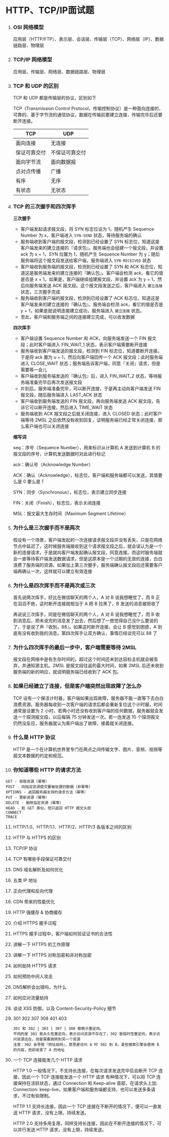 # HTTP、TCP/IP面试题



1. ### OSI 网络模型

   应用层（HTTP/FTP）、表示层、会话层、传输层（TCP）、网络层（IP）、数据链路层、物理层

2. ### TCP/IP 网络模型

   应用层、传输层、网络层、数据链路层、物理层

3. ### TCP 和 UDP 的区别

   TCP 和 UDP 都是传输层的协议，区别如下

   TCP（Transmission Control Protocol，传输控制协议）是一种面向连接的、可靠的、基于字节流的通信协议，数据在传输前要建立连接，传输完毕后还要断开连接。

   | TCP          | UDP            |
   | ------------ | -------------- |
   | 面向连接     | 无连接         |
   | 保证可靠交付 | 不保证可靠交付 |
   | 面向字节流   | 面向数据报     |
   | 点对点传播   | 广播           |
   | 有序         | 无序           |
   | 有状态       | 无状态         |

4. ### TCP 的三次握手和四次挥手

   **三次握手**

   - 客户端发起请求报文段，将 SYN 标志位设为 1，随机产生 Sequence Number 为 x，客户端进入 `SYN-SEND` 状态，等待服务端的确认
   - 服务端收到客户端的报文段，检测到已经设置了 SYN 标志位，知道这是客户端发来的建立连接的『请求包』。服务端也会组建一个报文段，并设置 ack 为 x + 1，SYN 位置为 1，随机产生 Sequence Number 为 y；随后服务端将这个报文段发送给客户端，服务端进入 `SYN-RECEIVED` 状态
   - 客户端收到服务端的报文段，检测到已经设置了 SYN 和 ACK 标志位，知道这是服务端发来的建立连接的『确认包』。客户端会检测 ack，看它的值是否是 x + 1。如果是，客户端继续组建报文段，并设置 ack 为 y + 1，然后向服务端发送 ACK 报文段。这个报文段发送之后，客户端进入 `建立连接` 状态，三次握手完成
   - 服务端收到客户端的报文段，检测到已经设置了 ACK 标志位，知道这是客户端发来的建立连接的『确认包』。服务端会检测 ack，看它的值是否是 y + 1，如果是就说明连接建立成功，服务端进入 `建立连接` 状态。
   - 至此，客户端和服务端之间的连接建立完成，可以收发数据

   **四次挥手**

   - 客户端设置 Sequence Number 和 ACK，向服务端发送一个 FIN 报文段；此时客户端进入 FIN_WAIT_1 状态，表示客户端需要断开连接
   - 服务端收到客户端发送的报文段，检测到 FIN 标志位，知道要断开连接。于是将 ack 置为 u + 1，然后向客户端回传一个 ACK 报文段；此时服务端进入 CLOSE_WAIT 状态；服务端告诉客户端，同意『关闭』请求，但是需要等一会儿
   - 客户端收到服务端发送的『确认包』后，进入 FIN_WAIT_2 状态，等待服务端准备完毕后再次发送报文段
   - 片刻后，服务端准备完毕，可以断开连接，于是再主动向客户端发送 FIN 报文段，随后服务端进入 LAST_ACK 状态
   - 客户端收到服务端发送的 FIN 报文段，再向服务端发送 ACK 报文段，告诉它可以断开连接，然后进入 TIME_WAIT 状态
   - 服务端收到 ACK 报文段之后就关闭连接，进入 CLOSED 状态；此时客户端等待 2MSL 之后依然没有收到回复，证明服务端已经正常关闭连接，那么客户端也可以关闭连接

   **缩写词**

    seq：序号（Sequence Number），用来标识从计算机 A 发送到计算机 B 的报文段的序号，计算机发送数据时对此进行标记

    ack：确认号（Acknowledge Number）

   ACK：确认（Acknowledge），标志位，客户端和服务端都可以发送，其值要么是 0 要么是 1

   SYN：同步（Synchronous），标志位，表示建立同步连接

    FIN：关闭（Finish），标志位，表示关闭连接

   MSL：报文最大生存时间（Maximum Segment Lifetime）

5. ### 为什么是三次握手而不是两次

   假设有一个场景，客户端发起的一次连接请求报文段并没有丢失，只是在网络节点中延迟了，这时候服务端接收到这个请求报文段之后，就会误认为是一个新的连接请求，于是就向客户端发起确认报文段，同意连接。而这时服务端就会一直等待客户端发送数据请求，但是这原本是一个过期的无效的连接，白白浪费了服务端的资源。如果加上第三次握手，服务端确认报文段后还需要客户端再确认一次，这样就可以建立有效连接

6. ### 为什么是四次挥手而不是两次或三次

   首先说两次挥手，好比在微信聊天的两个人，A 对 B 说我想睡觉了，而 B 正在滔滔不绝，这时断开连接就相当于 A 把 B 拉黑了，B 发送的消息被拒收了

   再说说三次挥手，同是在微信聊天的两个人，A 对 B 说我想睡觉了，而 B 收到消息后，把未说完的消息发了出去，然后想了一想觉得自己没什么要说的了，于是说了声『收到，88』。如果这时断开连接，会让 B 感觉到困惑，A 到底有没有收到我的消息。第四次挥手让双方确认，事情已经谈完可以 88 了

7. ### 为什么四次挥手的最后一步中，客户端需要等待 2MSL

   报文段在网络中是有生存时间的，超过这个时间还未到达目标主机就会被丢弃，并通知源主机。2MSL 是报文段往返的最大时间，如果 2MSL 后还未收到服务端的新的响应，就说明服务端已经收到了 ACK 包。

8. ### 如果已经建立了连接，但是客户端突然出现故障了怎么办

   TCP 设有一个保活计时器，客户端如果出现故障，服务器不能一直等下去白白浪费资源。服务器每收到一次客户端的请求后都会重新复位这个计时器，时间通常是设置为 2 小时，若两小时还没有收到客户端的任何数据，服务器就会发送一个探测报文段，以后每隔 75 分钟发送一次。若一连发送 10 个探测报文仍然没反应，服务器就认为客户端出了故障，接着就关闭连接。

9. ### 什么是 HTTP 协议

   HTTP 是一个在计算机世界里专门在两点之间传输文字、图片、音频、视频等超文本数据的约定和规范。

10. ### 你知道哪些 HTTP 的请求方法

   ```
   GET - 获取资源（幂等）
   POST - 向指定资源提交要被处理的数据（非幂等）
   OPTIONS - 返回服务器支持的请求方法（幂等）
   PUT - 更新资源（幂等）
   DELETE - 删除指定资源（幂等）
   HEAD - 和 GET 类似，但只返回 HTTP 报文头部
   CONNECT
   TRACE
   ```

11. HTTP/1.0、HTTP/1.1、HTTP/2、HTTP/3 各版本之间的区别

12. HTTP 与 HTTPS 的区别

13. TCP/IP 协议

14. TCP 有哪些手段保证可靠交付

15. DNS 域名解析及如何优化

16. 五类 IP 地址

17. 正向代理和反向代理

18. CDN 带来的性能优化

19. HTTP 强缓存 & 协商缓存

20. 介绍 HTTPS 握手过程

21. HTTPS 握手过程中，客户端如何验证证书的合法性

22. 讲解一下 HTTPS 的工作原理

23. 讲解一下 HTTPS 对称加密和非对称加密

24. 如何劫持 HTTPS 请求

25. 如何预防中间人攻击

26. DNS解析会出错吗，为什么

27. 如何应对流量劫持

28. 谈谈 XSS 防御，以及 Content-Security-Policy 细节

29. 301 302 307 308 401 403

    ```
    301 和 302 | 303 | 307 | 308 都表示重定向。
    不同的是 301 是永久性重定向，表示访问资源不存在了，302 是临时性重定向，表示访问资源还在，但是需要跳转到另一个资源
    注意：302 会导致『网址劫持』，意思是访问 A 时 302 到 B，某些搜索引擎会使用 B 的内容，但却收录了 A 的地址
    ```

    

30. 一个 TCP 连接能发几个 HTTP 请求

    HTTP 1.0 
    一般情况下，不支持长连接，在每次请求发送完毕后会断开 TCP 连接，因此一个 TCP 连接能发送一个 HTTP 请求
    有种情况下，可以将 TCP 连接保持在活跃状态，通过 Connection 和 Keep-alive 首部，在请求头上加:
    Connection: keep-live，如果客户端和服务端都支持，也可以发送多条请求，不过有些限制。

    HTTP 1.1
    支持长连接，因此一个 TCP 连接在不断开的情况下，便可以一直发送 HTTP 请求，没有上限，持续发送。

    HTTP 2.0
    支持多用复用，同样支持长连接，因此在不断开连接的情况下，可以并行发送 HTTP 请求，没有上限，持续发送。

    

    

